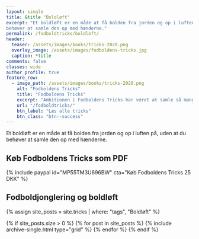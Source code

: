 ```yaml
---
layout: single
title: &title "Boldløft"
excerpt: "Et boldløft er en måde at få bolden fra jorden og op i luften på, uden at du
behøver at samle den op med hænderne."
permalink: /fodboldtricks/boldloft/
header:
  teaser: /assets/images/books/tricks-2020.png
  overlay_image: /assets/images/fodboldens-tricks.jpg
  caption: *title
comments: false
classes: wide
author_profile: true
feature_row:
  - image_path: /assets/images/books/tricks-2020.png
    alt: "Fodboldens Tricks"
    title: "Fodboldens Tricks"
    excerpt: "Ambitionen i Fodboldens Tricks har været at samle så mange tricks, driblinger, finter, finurlige spark som overhovedet muligt. Der er masser at gå i gang med."
    url: "/fodboldtricks/"
    btn_label: "Læs alle tricks"
    btn_class: "btn--success"
---
```


Et boldløft er en måde at få bolden fra jorden og op i luften på, uden at du
behøver at samle den op med hænderne.

## Køb Fodboldens Tricks som PDF

{% include paypal id="MP55TM3U696BW" cta="Køb Fodboldens Tricks 25 DKK" %}

## Fodboldjonglering og boldløft

{% assign site_posts = site.tricks | where: "tags", "Boldløft" %}

<div class="grid__wrapper">
{% if site_posts.size > 0 %}
  {% for post in site_posts %}
    {% include archive-single.html type="grid" %}
  {% endfor %}
{% endif %}
</div>

